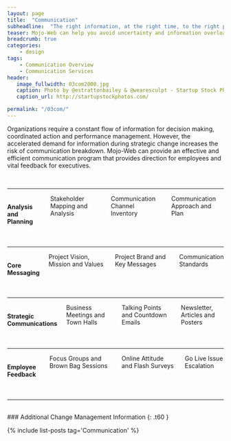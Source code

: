 ```yaml
---
layout: page
title:  "Communication"
subheadline:  "The right information, at the right time, to the right people"
teaser: Mojo-Web can help you avoid uncertainty and information overload, during change, through effective and efficient communications.
breadcrumb: true
categories:
    - design
tags:
    - Communication Overview
    - Communication Services
header:
   image_fullwidth: 03com2000.jpg
   caption: Photo by @estrattonbailey & @wearesculpt - Startup Stock Photos.
   caption_url: http://startupstockphotos.com/

permalink: "/03com/"
---
```


Organizations require a constant flow of information for decision making, coordinated action and performance management. However, the accelerated demand for information during strategic change increases the risk of communication breakdown. Mojo-Web can provide an effective and efficient communication program that provides direction for employees and vital feedback for executives.

<br>
<hr>
<div class="row" >
  <div class="medium-4 large-4 columns t30">
      <p style="margin:0;"><img src="{{ site.urlimg }}02ocm_an_title.jpg" alt=""></p>
    </div><!-- /.medium-4.columns -->
  <div class="medium-8 large-8 columns t30">
      <h4>Analysis and Planning</h4>
      <p style="margin:0;">Stakeholder Mapping and Analysis</p>
      <p style="margin:0;">Communication Channel Inventory</p>
      <p style="margin:0;">Communication Approach and Plan</p>
    </div><!-- /.medium-8.columns -->
</div><!-- /.row -->
<br>
<hr>
<div class="row">
  <div class="medium-4 large-4 columns t30">
    <p style="margin:0;"><img src="{{ site.urlimg }}02ocm_ld_title.jpg" alt=""></p>
  </div><!-- /.medium-4.columns -->
  <div class="medium-8 large-8 columns t30">
    <h4>Core Messaging</h4>
    <p style="margin:0;">Project Vision, Mission and Values</p>
    <p style="margin:0;">Project Brand and Key Messages</p>
    <p style="margin:0;">Communication Standards</p>
  </div><!-- /.medium-8.columns -->
</div><!-- /.row -->
<br>
<hr>
<div class="row">
  <div class="medium-4 large-4 columns t30">
    <img src="{{ site.urlimg }}02ocm_mg_title.jpg" alt="">
  </div><!-- /.medium-4.columns -->
  <div class="medium-8 large-8 columns t30">
    <h4>Strategic Communications</h4>
    <p style="margin:0;">Business Meetings and Town Halls</p>
    <p style="margin:0;">Talking Points and Countdown Emails</p>
    <p style="margin:0;">Newsletter, Articles and Posters</p>
  </div><!-- /.medium-8.columns -->
</div><!-- /.row -->
<br>
<hr>
<div class="row">
  <div class="medium-4 large-4 columns t30">
    <img src="{{ site.urlimg }}02ocm_em_title.jpg" alt="">
  </div><!-- /.medium-4.columns -->
  <div class="medium-8 large-8 columns t30">
    <h4>Employee Feedback</h4>
    <p style="margin:0;">Focus Groups and Brown Bag Sessions</p>
    <p style="margin:0;">Online Attitude and Flash Surveys</p>
    <p style="margin:0;">Go Live Issue Escalation</p>
  </div><!-- /.medium-8.columns -->
</div><!-- /.row -->
<br>
<hr>  
<br>
### Additional Change Management Information
{: .t60 }

{% include list-posts tag='Communication' %}
